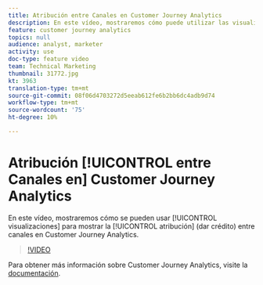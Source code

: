```yaml
---
title: Atribución entre Canales en Customer Journey Analytics
description: En este vídeo, mostraremos cómo puede utilizar las visualizaciones para mostrar la atribución (dar crédito) entre canales en el Customer Journey Analytics de Adobe.
feature: customer journey analytics
topics: null
audience: analyst, marketer
activity: use
doc-type: feature video
team: Technical Marketing
thumbnail: 31772.jpg
kt: 3963
translation-type: tm+mt
source-git-commit: 08f06d4703272d5eeab612fe6b2bb6dc4adb9d74
workflow-type: tm+mt
source-wordcount: '75'
ht-degree: 10%

---
```



# Atribución [!UICONTROL entre Canales en] Customer Journey Analytics

En este vídeo, mostraremos cómo se pueden usar [!UICONTROL visualizaciones] para mostrar la [!UICONTROL atribución] (dar crédito) entre canales en Customer Journey Analytics.

>[!VIDEO](https://video.tv.adobe.com/v/31772/?quality=12)

Para obtener más información sobre Customer Journey Analytics, visite la [documentación](https://docs.adobe.com/content/help/es-ES/analytics-platform/using/cja-landing.html).
